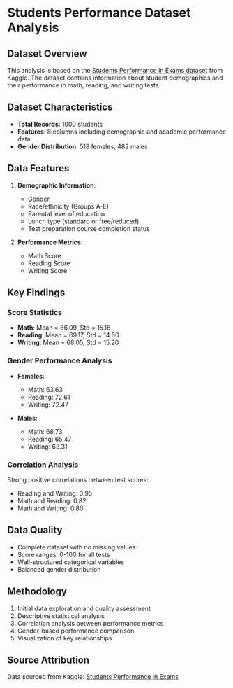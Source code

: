 # Students Performance Dataset Analysis

## Dataset Overview
This analysis is based on the [Students Performance in Exams dataset](https://www.kaggle.com/datasets/spscientist/students-performance-in-exams) from Kaggle. The dataset contains information about student demographics and their performance in math, reading, and writing tests.

## Dataset Characteristics
- **Total Records**: 1000 students
- **Features**: 8 columns including demographic and academic performance data
- **Gender Distribution**: 518 females, 482 males

## Data Features
1. **Demographic Information**:
   - Gender
   - Race/ethnicity (Groups A-E)
   - Parental level of education
   - Lunch type (standard or free/reduced)
   - Test preparation course completion status

2. **Performance Metrics**:
   - Math Score
   - Reading Score
   - Writing Score

## Key Findings

### Score Statistics
- **Math**: Mean = 66.09, Std = 15.16
- **Reading**: Mean = 69.17, Std = 14.60
- **Writing**: Mean = 68.05, Std = 15.20

### Gender Performance Analysis
- **Females**:
  - Math: 63.63
  - Reading: 72.61
  - Writing: 72.47

- **Males**:
  - Math: 68.73
  - Reading: 65.47
  - Writing: 63.31

### Correlation Analysis
Strong positive correlations between test scores:
- Reading and Writing: 0.95
- Math and Reading: 0.82
- Math and Writing: 0.80

## Data Quality
- Complete dataset with no missing values
- Score ranges: 0-100 for all tests
- Well-structured categorical variables
- Balanced gender distribution

## Methodology
1. Initial data exploration and quality assessment
2. Descriptive statistical analysis
3. Correlation analysis between performance metrics
4. Gender-based performance comparison
5. Visualization of key relationships

## Source Attribution
Data sourced from Kaggle: [Students Performance in Exams](https://www.kaggle.com/datasets/spscientist/students-performance-in-exams)
